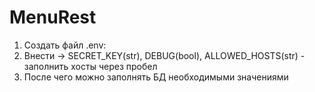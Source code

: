 # MenuRest

1) Создать файл .env:
2) Внести -> SECRET_KEY(str), DEBUG(bool), ALLOWED_HOSTS(str) - заполнить хосты через пробел
3) После чего можно заполнять БД необходимыми значениями
